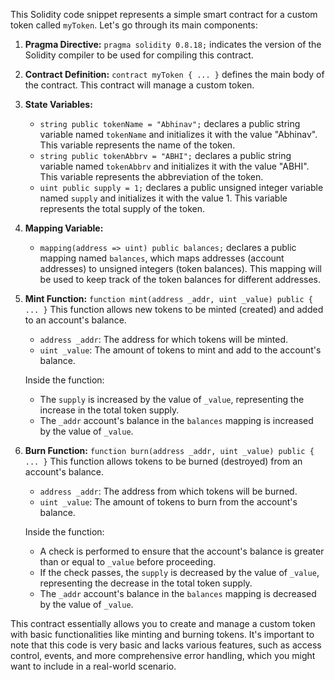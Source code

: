 This Solidity code snippet represents a simple smart contract for a custom token called `myToken`. Let's go through its main components:

1. **Pragma Directive:** `pragma solidity 0.8.18;` indicates the version of the Solidity compiler to be used for compiling this contract.

2. **Contract Definition:** `contract myToken { ... }` defines the main body of the contract. This contract will manage a custom token.

3. **State Variables:**
   - `string public tokenName = "Abhinav";` declares a public string variable named `tokenName` and initializes it with the value "Abhinav". This variable represents the name of the token.
   - `string public tokenAbbrv = "ABHI";` declares a public string variable named `tokenAbbrv` and initializes it with the value "ABHI". This variable represents the abbreviation of the token.
   - `uint public supply = 1;` declares a public unsigned integer variable named `supply` and initializes it with the value 1. This variable represents the total supply of the token.
   
4. **Mapping Variable:**
   - `mapping(address => uint) public balances;` declares a public mapping named `balances`, which maps addresses (account addresses) to unsigned integers (token balances). This mapping will be used to keep track of the token balances for different addresses.

5. **Mint Function:** `function mint(address _addr, uint _value) public { ... }`
   This function allows new tokens to be minted (created) and added to an account's balance.
   - `address _addr`: The address for which tokens will be minted.
   - `uint _value`: The amount of tokens to mint and add to the account's balance.
   
   Inside the function:
   - The `supply` is increased by the value of `_value`, representing the increase in the total token supply.
   - The `_addr` account's balance in the `balances` mapping is increased by the value of `_value`.

6. **Burn Function:** `function burn(address _addr, uint _value) public { ... }`
   This function allows tokens to be burned (destroyed) from an account's balance.
   - `address _addr`: The address from which tokens will be burned.
   - `uint _value`: The amount of tokens to burn from the account's balance.

   Inside the function:
   - A check is performed to ensure that the account's balance is greater than or equal to `_value` before proceeding.
   - If the check passes, the `supply` is decreased by the value of `_value`, representing the decrease in the total token supply.
   - The `_addr` account's balance in the `balances` mapping is decreased by the value of `_value`.

This contract essentially allows you to create and manage a custom token with basic functionalities like minting and burning tokens. It's important to note that this code is very basic and lacks various features, such as access control, events, and more comprehensive error handling, which you might want to include in a real-world scenario.
